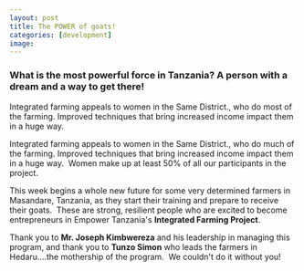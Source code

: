 ```yaml
---
layout: post
title: The POWER of goats!
categories: [development]
image:
---
```

<h3>What is the most powerful force in Tanzania?
A person with a dream and a way to get there!</h3>
 Integrated farming appeals to women in the Same District., who do most of the farming. Improved techniques that bring increased income impact them in a huge way.

Integrated farming appeals to women in the Same District., who do much of the farming. Improved techniques that bring increased income impact them in a huge way.  Women make up at least 50% of all our participants in the project.<!--more-->

This week begins a whole new future for some very determined farmers in Masandare, Tanzania, as they start their training and prepare to receive their goats.  These are strong, resilient people who are excited to become entrepreneurs in Empower Tanzania's <strong>Integrated Farming Project</strong>.


Thank you to <strong>Mr. Joseph Kimbwereza</strong> and his leadership in managing this program, and thank you to <strong>Tunzo Simon</strong> who leads the farmers in Hedaru....the mothership of the program.  We couldn't do it without you!

